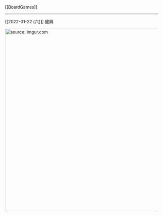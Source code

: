 [[BoardGames]]

---

[[2022-01-22 (六)]] 健興

<a href="https://imgur.com/DrdXCdd"><img src="https://i.imgur.com/DrdXCdd.jpg" title="source: imgur.com" width="600px" /></a>
